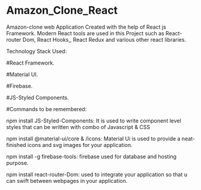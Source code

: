 # Amazon_Clone_React
Amazon-clone web Application Created with the help of  React js Framework. Modern React tools are used in this Project such as React-router Dom, React Hooks,, React Redux and various other react libraries.

Technology Stack Used:

#React Framework.

#Material UI.

#Firebase.

#JS-Styled Components.

#Commands to be remembered:

 npm install JS-Styled-Components:
 It is used to write component level styles that can be written with combo of Javascript & CSS
 
 npm install @material-ui/core  & /icons:
 Material Ui is used to provide a neat-finished icons and svg images for your application. 
  
 npm install -g firebase-tools:
 firebase used for database and hosting purpose.
 
 npm install react-router-Dom:
 used to integrate your application so that u can swift between webpages in your application.
